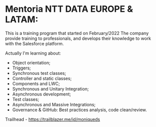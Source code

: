 # Mentoria NTT DATA EUROPE & LATAM:

This is a training program that started on February/2022
The company provide training to professionals, and develops their knowledge to work with the Salesforce platform.

Actually I'm learning about:

- Object orientation;
- Triggers;
- Synchronous test classes;
- Controller and static classes;
- Components and LWC;
- Synchronous and Unitary Integration;
- Asynchronous development;
- Test classes;
- Asynchronous and Massive Integrations;
- Governance & GitHub: Best practices analysis, code clean/review. 

Trailhead - https://trailblazer.me/id/moniqueds
